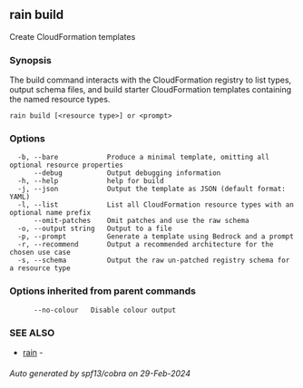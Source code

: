## rain build

Create CloudFormation templates

### Synopsis

The build command interacts with the CloudFormation registry to list types, output schema files, and build starter CloudFormation templates containing the named resource types.

```
rain build [<resource type>] or <prompt>
```

### Options

```
  -b, --bare            Produce a minimal template, omitting all optional resource properties
      --debug           Output debugging information
  -h, --help            help for build
  -j, --json            Output the template as JSON (default format: YAML)
  -l, --list            List all CloudFormation resource types with an optional name prefix
      --omit-patches    Omit patches and use the raw schema
  -o, --output string   Output to a file
  -p, --prompt          Generate a template using Bedrock and a prompt
  -r, --recommend       Output a recommended architecture for the chosen use case
  -s, --schema          Output the raw un-patched registry schema for a resource type
```

### Options inherited from parent commands

```
      --no-colour   Disable colour output
```

### SEE ALSO

* [rain](index.md)	 - 

###### Auto generated by spf13/cobra on 29-Feb-2024
